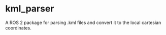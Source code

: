 # kml_parser
A ROS 2 package for parsing .kml files and convert it to the local cartesian coordinates.
